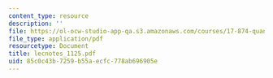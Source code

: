 ```yaml
---
content_type: resource
description: ''
file: https://ol-ocw-studio-app-qa.s3.amazonaws.com/courses/17-874-quantitative-research-methods-multivariate-spring-2004/85c0c43b7259b55aecfc778ab696905e_lecnotes_1125.pdf
file_type: application/pdf
resourcetype: Document
title: lecnotes_1125.pdf
uid: 85c0c43b-7259-b55a-ecfc-778ab696905e
---
```


